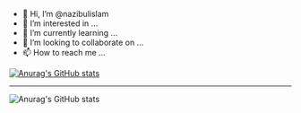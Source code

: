 - 👋 Hi, I’m @nazibulislam
- 👀 I’m interested in ...
- 🌱 I’m currently learning ...
- 💞️ I’m looking to collaborate on ...
- 📫 How to reach me ...

[![Anurag's GitHub stats](https://github-readme-stats.vercel.app/api?username=nazibulislam)](https://github.com/anuraghazra/github-readme-stats)

-----

![Anurag's GitHub stats](https://github-readme-stats.vercel.app/api?username=nazibulislam&count_private=true)




<!---
nazibulislam/nazibulislam is a ✨ special ✨ repository because its `README.md` (this file) appears on your GitHub profile.
You can click the Preview link to take a look at your changes.
--->
